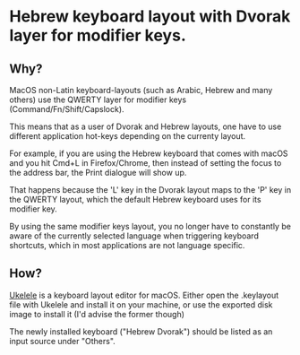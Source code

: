# Hebrew keyboard layout with Dvorak layer for modifier keys.

## Why?

MacOS non-Latin keyboard-layouts (such as Arabic, Hebrew and many others) use the QWERTY layer for modifier keys (Command/Fn/Shift/Capslock).


This means that as a user of Dvorak and Hebrew layouts, one have to use different application hot-keys depending on the currenty layout.

For example, if you are using the Hebrew keyboard that comes with macOS and you hit Cmd+L in Firefox/Chrome, then instead of setting the focus to the address bar, the Print dialogue will show up.

That happens because the 'L' key in the Dvorak layout maps to the 'P' key in the QWERTY layout, which the default Hebrew keyboard uses for its modifier key.


By using the same modifier keys layout, you no longer have to constantly be aware of the currently selected language when triggering keyboard shortcuts, which in most applications are not language specific.

## How?

[Ukelele](https://software.sil.org/ukelele/) is a keyboard layout editor for macOS.
Either open the .keylayout file with Ukelele and install it on your machine, or use the exported disk image to install it (I'd advise the former though)

The newly installed keyboard ("Hebrew Dvorak") should be listed as an input source under "Others".
